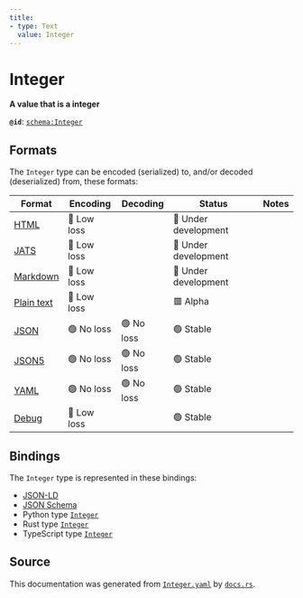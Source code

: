```yaml
---
title:
- type: Text
  value: Integer
---
```


# Integer

**A value that is a integer**

**`@id`**: [`schema:Integer`](https://schema.org/Integer)

## Formats

The `Integer` type can be encoded (serialized) to, and/or decoded (deserialized) from, these formats:

| Format                                                           | Encoding      | Decoding     | Status                 | Notes |
| ---------------------------------------------------------------- | ------------- | ------------ | ---------------------- | ----- |
| [HTML](https://stencila.dev/docs/reference/formats/{name})       | 🔷 Low loss    |              | 🚧 Under development    |       |
| [JATS](https://stencila.dev/docs/reference/formats/{name})       | 🔷 Low loss    |              | 🚧 Under development    |       |
| [Markdown](https://stencila.dev/docs/reference/formats/{name})   | 🔷 Low loss    |              | 🚧 Under development    |       |
| [Plain text](https://stencila.dev/docs/reference/formats/{name}) | 🔷 Low loss    |              | 🟥 Alpha                |       |
| [JSON](https://stencila.dev/docs/reference/formats/{name})       | 🟢 No loss     | 🟢 No loss    | 🟢 Stable               |       |
| [JSON5](https://stencila.dev/docs/reference/formats/{name})      | 🟢 No loss     | 🟢 No loss    | 🟢 Stable               |       |
| [YAML](https://stencila.dev/docs/reference/formats/{name})       | 🟢 No loss     | 🟢 No loss    | 🟢 Stable               |       |
| [Debug](https://stencila.dev/docs/reference/formats/{name})      | 🔷 Low loss    |              | 🟢 Stable               |       |

## Bindings

The `Integer` type is represented in these bindings:

- [JSON-LD](https://stencila.dev/Integer.jsonld)
- [JSON Schema](https://stencila.dev/Integer.schema.json)
- Python type [`Integer`](https://github.com/stencila/stencila/blob/main/python/stencila/types/integer.py)
- Rust type [`Integer`](https://github.com/stencila/stencila/blob/main/rust/schema/src/types/integer.rs)
- TypeScript type [`Integer`](https://github.com/stencila/stencila/blob/main/typescript/src/types/Integer.ts)

## Source

This documentation was generated from [`Integer.yaml`](https://github.com/stencila/stencila/blob/main/schema/Integer.yaml) by [`docs.rs`](https://github.com/stencila/stencila/blob/main/rust/schema-gen/src/docs.rs).